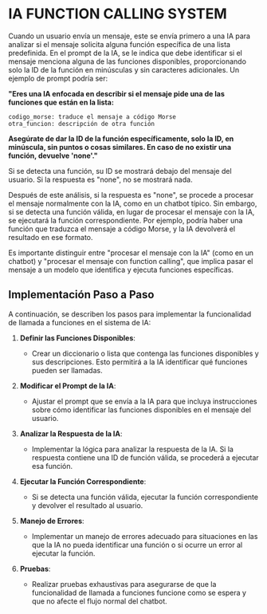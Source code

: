 # IA FUNCTION CALLING SYSTEM
Cuando un usuario envía un mensaje, este se envía primero a una IA para analizar si el mensaje solicita alguna función específica de una lista predefinida. En el prompt de la IA, se le indica que debe identificar si el mensaje menciona alguna de las funciones disponibles, proporcionando solo la ID de la función en minúsculas y sin caracteres adicionales. Un ejemplo de prompt podría ser:

**"Eres una IA enfocada en describir si el mensaje pide una de las funciones que están en la lista:**
```
codigo_morse: traduce el mensaje a código Morse
otra_funcion: descripción de otra función
```
**Asegúrate de dar la ID de la función específicamente, solo la ID, en minúscula, sin puntos o cosas similares. En caso de no existir una función, devuelve 'none'."**

Si se detecta una función, su ID se mostrará debajo del mensaje del usuario. Si la respuesta es "none", no se mostrará nada.

Después de este análisis, si la respuesta es "none", se procede a procesar el mensaje normalmente con la IA, como en un chatbot típico. Sin embargo, si se detecta una función válida, en lugar de procesar el mensaje con la IA, se ejecutará la función correspondiente. Por ejemplo, podría haber una función que traduzca el mensaje a código Morse, y la IA devolverá el resultado en ese formato.

Es importante distinguir entre "procesar el mensaje con la IA" (como en un chatbot) y "procesar el mensaje con function calling", que implica pasar el mensaje a un modelo que identifica y ejecuta funciones específicas.

## Implementación Paso a Paso

A continuación, se describen los pasos para implementar la funcionalidad de llamada a funciones en el sistema de IA:

1. **Definir las Funciones Disponibles**:
   - Crear un diccionario o lista que contenga las funciones disponibles y sus descripciones. Esto permitirá a la IA identificar qué funciones pueden ser llamadas.

2. **Modificar el Prompt de la IA**:
   - Ajustar el prompt que se envía a la IA para que incluya instrucciones sobre cómo identificar las funciones disponibles en el mensaje del usuario.

3. **Analizar la Respuesta de la IA**:
   - Implementar la lógica para analizar la respuesta de la IA. Si la respuesta contiene una ID de función válida, se procederá a ejecutar esa función.

4. **Ejecutar la Función Correspondiente**:
   - Si se detecta una función válida, ejecutar la función correspondiente y devolver el resultado al usuario.

5. **Manejo de Errores**:
   - Implementar un manejo de errores adecuado para situaciones en las que la IA no pueda identificar una función o si ocurre un error al ejecutar la función.

6. **Pruebas**:
   - Realizar pruebas exhaustivas para asegurarse de que la funcionalidad de llamada a funciones funcione como se espera y que no afecte el flujo normal del chatbot.
